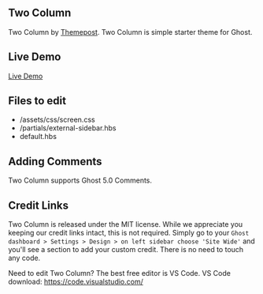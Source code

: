 ## Two Column

Two Column by [Themepost](http://themepost.dev). Two Column is simple starter theme for Ghost.

## Live Demo
[Live Demo](https://two-column.themeindex.link/)

## Files to edit

 * /assets/css/screen.css
 * /partials/external-sidebar.hbs
 * default.hbs

## Adding Comments

Two Column supports Ghost 5.0 Comments.

## Credit Links
Two Column is released under the MIT license. While we appreciate you keeping our credit links intact, this is not required. Simply go to your ```Ghost dashboard > Settings > Design > on left sidebar choose 'Site Wide'``` and you'll see a section to add your custom credit. There is no need to touch any code.

Need to edit Two Column? The best free editor is VS Code. VS Code download:
https://code.visualstudio.com/